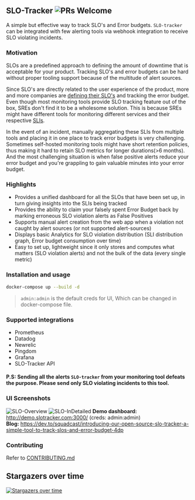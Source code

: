 ## SLO-Tracker ![PRs Welcome](https://img.shields.io/badge/PRs-welcome-brightgreen.svg?style=flat-square) 
A simple but effective way to track SLO's and Error budgets. `SLO-tracker` can be integrated with few alerting tools via webhook integration to receive SLO violating incidents. 

### Motivation
SLOs are a predefined approach to defining the amount of downtime that is acceptable for your product. Tracking SLO's and error budgets can be hard without proper tooling support because of the multitude of alert sources. 

Since SLO's are directly related to the user experience of the product, more and more companies are [defining their SLO's](https://cloud.google.com/blog/products/devops-sre/availability-part-deux-cre-life-lessons) and tracking the error budget. Even though most monitoring tools provide SLO tracking feature out of the box, SREs don't find it to be a wholesome solution. This is because SREs might have different tools for monitoring different services and their respective [SLIs](https://newrelic.com/blog/best-practices/best-practices-for-setting-slos-and-slis-for-modern-complex-systems). 

In the event of an incident, manually aggregating these SLIs from multiple tools and placing it in one place to track error budgets is very challenging. Sometimes self-hosted monitoring tools might have short retention policies, thus making it hard to retain SLO metrics for longer durations(>6 months). And the most challenging situation is when false positive alerts reduce your error budget and you're grappling to gain valuable minutes into your error budget. 

### Highlights
- Provides a unified dashboard for all the SLOs that have been set up, in turn giving insights into the SLIs being tracked
- Provides the ability to claim your falsely spent Error Budget back by marking erroneous SLO violation alerts as False Positives
- Supports manual alert creation from the web app when a violation not caught by alert sources (or not supported alert-sources)
- Displays basic Analytics for SLO violation distribution (SLI distribution graph, Error budget consumption over time)
- Easy to set up, lightweight since it only stores and computes what matters (SLO violation alerts) and not the bulk of the data (every single metric) 

### Installation and usage
```sh    
docker-compose up --build -d      
```    
> `admin:admin` is the default creds for UI, Which can be changed in docker-compose file.

### Supported integrations
- Prometheus
- Datadog
- Newrelic
- Pingdom
- Grafana
- SLO-Tracker API  

#### P.S: Sending all the alerts `SLO-tracker` from your monitoring tool defeats the purpose. Please send only SLO violating incidents to this tool.   
 
### UI Screenshots
![SLO-Overview](images/slo-overview.png) 
![SLO-InDetailed](images/detailed-slo.png)
**Demo dashboard:** http://demo.slotracker.com:3000/   (creds: admin:admin)   
**Blog:** https://dev.to/squadcast/introducing-our-open-source-slo-tracker-a-simple-tool-to-track-slos-and-error-budget-4dp

### Contributing

Refer to [CONTRIBUTING.md](https://github.com/roshan8/slo-tracker/blob/main/CONTRIBUTING.md)


## Stargazers over time

[![Stargazers over time](https://starchart.cc/roshan8/slo-tracker.svg)](https://starchart.cc/roshan8/slo-tracker)

